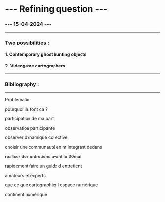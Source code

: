# --- Refining question ---
### --- 15-04-2024 ---

---
### Two possibilities :


#### 1. Contemporary ghost hunting objects


#### 2. Videogame cartographers



---

### Bibliography :


---
Problematic :

pourquoi ils font ca ?

participation de ma part

observation participante

observer dynamique collective

choisir une communauté en m'integrant dedans

réaliser des entretiens avant le 30mai

rapidement faire un guide d entretiens

amateurs et experts

que ce que cartographier l espace numérique 

continent numérique



